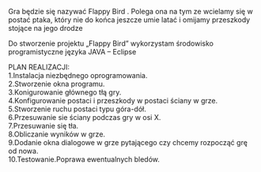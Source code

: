 Gra będzie się nazywać Flappy Bird . Polega ona  na  tym ze wcielamy się w postać ptaka, który nie do końca jeszcze umie latać i omijamy przeszkody stojące na jego  drodze

Do stworzenie projektu „Flappy Bird” wykorzystam środowisko programistyczne języka JAVA – Eclipse

PLAN REALIZACJI:                                                                                                                
1.Instalacja niezbędnego oprogramowania.                                                                                         
2.Stworzenie okna programu.                                                                                                     
3.Konigurowanie głównego tłą gry.                                                                                                
4.Konfigurowanie postaci i przeszkody w postaci ściany w grze.                                                                   
5.Stworzenie ruchu postaci typu góra-dół.                                                                                       
6.Przesuwanie sie ściany podczas gry w osi X.                                                                                   
7.Przesuwanie się tła.                                                                                                           
8.Obliczanie wyników w grze.                                                                                                    
9.Dodanie okna dialogowe w grze pytającego czy chcemy rozpocząć grę od nowa.                                                    
10.Testowanie.Poprawa ewentualnych bledów.                                                                                      




